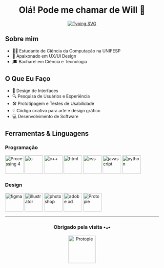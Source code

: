 <p align="center">
    <h1 align="center"><strong>Olá! Pode me chamar de Will 👋</strong></h1>
</p>

<p align="center">
<a href="https://git.io/typing-svg"><img src="https://readme-typing-svg.herokuapp.com?font=Poppins&weight=600&pause=1000&color=4593F8&center=true&vCenter=true&repeat=false&random=false&width=435&lines=Vamos+construir+algo+juntos!%3F" alt="Typing SVG" /></a>
</p>

## Sobre mim

- 👨‍💻 Estudante de Ciência da Computação na UNIFESP  
- 🌟 Apaixonado em UX/UI Design  
- 🎓 Bacharel em Ciência e Tecnologia

## O Que Eu Faço

- 🎨 Design de Interfaces  
- 🔍 Pesquisa de Usuários e Experiência  
- 🛠️ Prototipagem e Testes de Usabilidade
- 💡 Código criativo para arte e design gráfico
- 💻 Desenvolvimento de Software  


## Ferramentas & Linguagens 

### Programação

<a target="_blank" rel="noreferrer"> <img src="https://blogger.googleusercontent.com/img/a/AVvXsEjTL83D-iZseZTeWeyJcOoBqoYvVOqULWE-Es-ph5IvGIBEI36XnwAkfv8fbtuzM9pKDXOkzmSUfLLZZ2X8nZF7Qq7eTGYYYaG1Q8jr0AgT8X8HpbxayIZnQ75sPMYf-d5WOG_aTyaqsjv7AyEd_SLGX5qIlXpnGmGGP93A6tdnydercOyMfibmb0FXrug" alt="Processing 4" width="60" height="60"/> </a> 
<a target="_blank" rel="noreferrer"> <img src="https://blogger.googleusercontent.com/img/a/AVvXsEhJ9G-85JGA7LLJcb-pZ6FPr1FMa1ZJxjR_v2Un7JIik1jR1BemWJMTrgKopU8Bz_B2RbM9VAjnfh62LSnq9WN3Qro9gpsxcVyTC1QsjCt7v7nJdnKue6X7W35uFBY_yFzStHdgn8MOq550U0nJQHMTOeqrIwjvEP4zt0l2L2-4hUxINn1UQ6RNn9skNWA" alt="c" width="60" height="60"/> </a> 
<a target="_blank" rel="noreferrer"> <img src="https://blogger.googleusercontent.com/img/a/AVvXsEgI8z1Fs9fdaZL07d0JVMrMLEmfo5vqKbqQUzNel6YehSl7LvDJVLka1nThc0lI61HQNY2Cazg_008mRih7QmJxxQBnNELI8c8i3Cjh5eFBup0b7_rGWHA2z65pSF6yUmuoxcfNaV5PBvQ9F8ZUF3_H8Ia_41knvuSeHk1AVqpgMd9v8ZkZb_LAkn2n3Co" alt="c++" width="60" height="60"/> </a> 
<a target="_blank" rel="noreferrer"> <img src="https://blogger.googleusercontent.com/img/a/AVvXsEgNCGoUSZmjLRW1ZW-lO--scH2IA2lYuTWnXhgGcoHFSk9TJs8p_bohsr7cBUjxVEL6fo-THCdkveoIU4ijag57yfDnkYPoWBiQXsqD0yhKS_hWQE2flERrpyQozOfbcOH7ajdh2rQE0poi1sBH8xpMeBxl1zBD31PGTxqIvkvt7fpYf8yLPpo7sFOWLxA" alt="html" width="60" height="60"/> </a> 
<a target="_blank" rel="noreferrer"> <img src="https://blogger.googleusercontent.com/img/a/AVvXsEiXN00LibXg-xFcl-o4XWIagb_ljaj74vnPqi9-12DSGm4mg6APaH13unrmS_NjdUxDkp_fqleIctzX3G06jM6u1nmZOwDzRsohdfqagmCFuyHrMK6kWm5DEg2LHgRgkQyr0yJ0QwYaK_t99Wk3P34XbpJ-AJavI-db99zaYW2TcFHVhkJCA8CzvXxjkBc" alt="css" width="60" height="60"/> </a> 
<a target="_blank" rel="noreferrer"> <img src="https://blogger.googleusercontent.com/img/a/AVvXsEjbjPa-8zv7rBxQ9NFyIzvw9jWBmsS0Jtjx2hvPxjA0G98K3hnDYoIjkT6E_F3KlKEvmG3BhN-VnHfyYi4zkGzh9GnVguWs-f9DvrbdMdaww1c469O8YndorQsdAloilXu70u_UlRfWB9ncC6atSPb5yd-Kxaz9Bnb1GrkzBEjWY13rlUHC3L0oKEKxRe8" alt="javascript" width="60" height="60"/> </a> 
<a target="_blank" rel="noreferrer"> <img src="https://blogger.googleusercontent.com/img/a/AVvXsEgaw3YQ84Trh5mnSTGB_uyzt4uZHDGBJG59pXCdnWCBHdS9L2yVJ4dgBNSO_9cokE2updrqpab3vMSX55qYYdbmK-R8SepNXZKV7tANKw6vg5T6Kb3m3wr3W3-CPGrKOD2JsrNZ7C28jMCaVr4VylKBlFA-ljbyk_tOokXvtA_J7V7PYlqB0Lig0afge-c" alt="python" width="60" height="60"/> </a> 

### Design
<a target="_blank" rel="noreferrer"> <img src="https://blogger.googleusercontent.com/img/a/AVvXsEhvsXW4BgjGLPrBOfIcl2q5zD2E167nXL9GZKdCX5iyNAaOLZ7CNVHgely6eDq1s9JLRVGgbBSIG2gpLkxBWx8qEZMGAwCYeuh3uexkH65XbkJ3dcMoGtZRJ9T3lK4CTUT8Yen_P4te7VfWBHVET6w2NAOG4ag9wdHKhIUYcUMTqB_mIPTilYKfzoN2O88" alt="figma" width="60" height="60"/> </a> 
<a target="_blank" rel="noreferrer"> <img src="https://blogger.googleusercontent.com/img/a/AVvXsEhJ99CVVom5boXaorqE-UQbtrCkou9bZP6FPvAWJcRqBxCs-rQCetVNmowo3d-8zRLaOmcVQ0KRIx1w0AWKV6hfp53xbEEk6OLlGiDerMg9MMBCFGhuuNClCCDUjojGpg8s0SCa-0AZPA7JjsfA-co6NgunJ5EPeq_Hy5fQyitWExH2zRP4uV4t_fXuSzo" alt="illustrator" width="60" height="60"/> </a> 
<a target="_blank" rel="noreferrer"> <img src="https://blogger.googleusercontent.com/img/a/AVvXsEir_HQV_y85_pN4pKoZj77y_vXbvh5N5e4L4lLIBObHeJuzNA93M4DwkryNaZ5RdM5uc0IM9KaVof2hqr9i5ZPg70HGGxRn5uJKf8umDCf13jlU--tDfidKMuGYi2ZubVfIJWL1QOBAB6ersCwfQVzSVvD7Jy2Dtvkh07LiwVEtbT3LhmQR6_q_0YKs8KE" alt="photoshop" width="60" height="60"/> </a> 
<a target="_blank" rel="noreferrer"> <img src="https://blogger.googleusercontent.com/img/a/AVvXsEjwL0uMpIaeeBhArUchxGquiD247ikJKIFB4O6s9a8IlWsr3l3T_TbZknNmUB5J0yi_Znn-JAQMyJ5LUcReB7YryBjXXIHkfyUqNat6FvvmW_QBDT0AC1kQTNI5cvuGEiCnc1ZY5fGaj3bTkr7Dra4vHbnFRQjIT7IrGy8ed29jvHVblx36zRp7qFRVzy4" alt="adobe xd" width="60" height="60"/> </a> 
<a target="_blank" rel="noreferrer"> <img src="https://blogger.googleusercontent.com/img/a/AVvXsEgr67M7saf2IIerP0hISFoXMRlEtfX91-4AxitF3Yhna24lxzBI3Q2hqjr2RvIew6gvfbzOUhS-MOvUEwqlCTa7EPW7NTU5AdndaWkJy7IGPUmzLmTqQuI_OJxrii_-2VB62FhvgrKR1Xj0hc7aPvxAIzE4ZAO1ejBO7nRR7A4GZ7rHdj03OU49Nvd3Bgg" alt="Protopie" width="60" height="60"/> </a> 

--- 

<p align="center">
<h3 align="center">Obrigado pela visita •᎑•</h3>
</p>

<p align="center">
<a target="_blank" rel="noreferrer"> <img src="https://blogger.googleusercontent.com/img/b/R29vZ2xl/AVvXsEhpWoT47fxCRzqCb7VB8sd6FIasyeWlTfryYLTmfbH5aKXYTno7ifNmo44WELbW8inkTYYR3uNKwNFIwCXGHIvBKzszxpnft9SGosqgaqaRnyctwivTr3KBJ6Jumjwz21eeanJvKDdCI3ITBZrUZk0zFwoK6JmncYfYEcEuP9tfijXGTAAcB8kleVdyjto/s1600/cat.gif" alt="Protopie" width="90" height="90"/> </a> 
</p>
